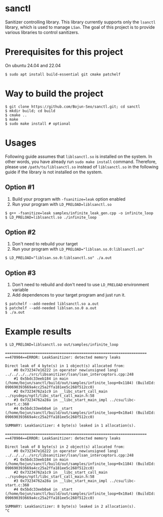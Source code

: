 # sanctl
Sanitizer controlling library.
This library currently supports only the `lsanctl` library, which is used to manage `LSan`.
The goal of this project is to provide various libraries to control sanitizers.

# Prerequisites for this project
On ubuntu 24.04 and 22.04
```
$ sudo apt install build-essential git cmake patchelf
```

# Way to build the project
```
$ git clone https://github.com/Bojun-Seo/sanctl.git; cd sanctl
$ mkdir build; cd build
$ cmake ..
$ make
$ sudo make install # optional
```

# Usages
Following guide assumes that `liblsanctl.so` is installed on the system. In other words, you have already run `sudo make install` command.
Therefore, please use `/path/to/liblsanctl.so` instead of `liblsanctl.so` in the following guide if the library is not installed on the system.

## Option #1
1. Build your program with `-fsanitize=leak` option enabled
2. Run your program with `LD_PRELOAD=liblsanctl.so`
```
$ g++ -fsanitize=leak samples/infinite_leak_gen.cpp -o infinite_loop
$ LD_PRELOAD=liblsanctl.so ./infinite_loop
```

## Option #2
1. Don't need to rebuild your target
2. Run your program with `LD_PRELOAD="liblsan.so.0:liblsanctl.so"`
```
$ LD_PRELOAD="liblsan.so.0:liblsanctl.so" ./a.out
```

## Option #3
1. Don't need to rebuild and don't need to use `LD_PRELOAD` environment variable
2. Add dependences to your target program and just run it.
```
$ patchelf --add-needed liblsanctl.so a.out
$ patchelf --add-needed liblsan.so.0 a.out
$ ./a.out
```

# Example results
```
$ LD_PRELOAD=liblsanctl.so out/samples/infinite_loop

=================================================================
==470904==ERROR: LeakSanitizer: detected memory leaks

Direct leak of 4 byte(s) in 1 object(s) allocated from:
    #0 0x732347e16222 in operator new(unsigned long) ../../../../src/libsanitizer/lsan/lsan_interceptors.cpp:248
    #1 0x5bdc33eeb184 in main (/home/bojun/sanctl/build/out/samples/infinite_loop+0x1184) (BuildId: 090690393669a4cc25a2ffa181ee5c268f512cc0)
    #2 0x73234762a1c9 in __libc_start_call_main ../sysdeps/nptl/libc_start_call_main.h:58
    #3 0x73234762a28a in __libc_start_main_impl ../csu/libc-start.c:360
    #4 0x5bdc33eeb0a4 in _start (/home/bojun/sanctl/build/out/samples/infinite_loop+0x10a4) (BuildId: 090690393669a4cc25a2ffa181ee5c268f512cc0)

SUMMARY: LeakSanitizer: 4 byte(s) leaked in 1 allocation(s).

=================================================================
==470904==ERROR: LeakSanitizer: detected memory leaks

Direct leak of 8 byte(s) in 2 object(s) allocated from:
    #0 0x732347e16222 in operator new(unsigned long) ../../../../src/libsanitizer/lsan/lsan_interceptors.cpp:248
    #1 0x5bdc33eeb184 in main (/home/bojun/sanctl/build/out/samples/infinite_loop+0x1184) (BuildId: 090690393669a4cc25a2ffa181ee5c268f512cc0)
    #2 0x73234762a1c9 in __libc_start_call_main ../sysdeps/nptl/libc_start_call_main.h:58
    #3 0x73234762a28a in __libc_start_main_impl ../csu/libc-start.c:360
    #4 0x5bdc33eeb0a4 in _start (/home/bojun/sanctl/build/out/samples/infinite_loop+0x10a4) (BuildId: 090690393669a4cc25a2ffa181ee5c268f512cc0)

SUMMARY: LeakSanitizer: 8 byte(s) leaked in 2 allocation(s).
^C
```
